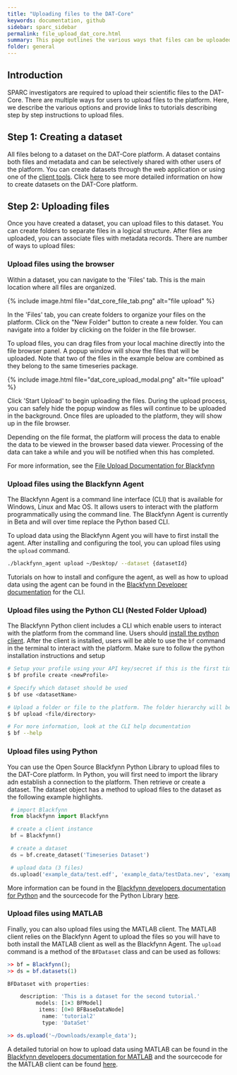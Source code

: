 ```yaml
---
title: "Uploading files to the DAT-Core"
keywords: documentation, github
sidebar: sparc_sidebar
permalink: file_upload_dat_core.html
summary: This page outlines the various ways that files can be uploaded to the DAT-Core. 
folder: general
---
```



## Introduction
SPARC investigators are required to upload their scientific files to the DAT-Core. There are multiple ways for users to upload files to the platform. Here, we describe the various options and provide links to tutorials describing step by step instructions to upload files.

## Step 1: Creating a dataset
All files belong to a dataset on the DAT-Core platform. A dataset contains both files and metadata and can be selectively shared with other users of the platform. You can create datasets through the web application or using one of the [client tools](https://developer.blackfynn.io). Click [here](http://help.blackfynn.com/blackfynn-web-application/importing-and-managing-data/creating-and-deleting-datasets) to see more detailed information on how to create datasets on the DAT-Core platform.

## Step 2: Uploading files
Once you have created a dataset, you can upload files to this dataset. You can create folders to separate files in a logical structure. After files are uploaded, you can associate files with metadata records. There are number of ways to upload files:

### Upload files using the browser
Within a dataset, you can navigate to the 'Files' tab. This is the main location where all files are organized. 

{% include image.html file="dat_core_file_tab.png" alt="file upload" %}

In the 'Files' tab, you can create folders to organize your files on the platform. Click on the "New Folder" button to create a new folder. You can navigate into a folder by clicking on the folder in the file browser.

To upload files, you can drag files from your local machine directly into the file browser panel. A popup window will show the files that will be uploaded. Note that two of the files in the example below are combined as they belong to the same timeseries package.

{% include image.html file="dat_core_upload_modal.png" alt="file upload" %}

Click 'Start Upload' to begin uploading the files. During the upload process, you can safely hide the popup window as files will continue to be uploaded in the background. Once files are uploaded to the platform, they will show up in the file browser. 

Depending on the file format, the platform will process the data to enable the data to be viewed in the browser based data viewer. Processing of the data can take a while and you will be notified when this has completed.

For more information, see the [File Upload Documentation for Blackfynn](http://help.blackfynn.com/blackfynn-web-application/uploading-files-to-a-dataset) 

### Upload files using the Blackfynn Agent
The Blackfynn Agent is a command line interface (CLI) that is available for Windows, Linux and Mac OS. It allows users to interact with the platform programmatically using the command line. The Blackfynn Agent is currently in Beta and will over time replace the Python based CLI. 

To upload data using the Blackfynn Agent you will have to first install the agent. After installing and configuring the tool, you can upload files using the ```upload``` command. 

```bash
./blackfynn_agent upload ~/Desktop/ --dataset {datasetId}
``` 

Tutorials on how to install and configure the agent, as well as how to upload data using the agent can be found in the [Blackfynn Developer documentation](https://developer.blackfynn.io/agent/) for the CLI.

### Upload files using the Python CLI (Nested Folder Upload)
The Blackfynn Python client includes a CLI which enable users to interact with the platform from the command line. Users should [install the python client](https://developer.blackfynn.io/python/). After the client is installed, users will be able to use the ```bf``` command in the terminal to interact with the platform. Make sure to follow the python installation instructions and setup 

```bash
# Setup your profile using your API key/secret if this is the first time running the python CLI
$ bf profile create <newProfile>

# Specify which dataset should be used
$ bf use <datasetName>

# Upload a folder or file to the platform. The folder hierarchy will be maintained on the platform
$ bf upload <file/directory>

# For more information, look at the CLI help documentation
$ bf --help

``` 

### Upload files using Python
You can use the Open Source Blackfynn Python Library to upload files to the DAT-Core platform.  In Python, you will first need to import the library adn establish a connection to the platform. Then retrieve or create a dataset. The dataset object has a method to upload files to the dataset as the following example highlights.

```python
 # import Blackfynn
 from blackfynn import Blackfynn

 # create a client instance
 bf = Blackfynn()

 # create a dataset
 ds = bf.create_dataset('Timeseries Dataset')

 # upload data (3 files)
 ds.upload('example_data/test.edf', 'example_data/testData.nev', 'example_data/testData.ns2')

```

More information can be found in the [Blackfynn developers documentation for Python](https://developer.blackfynn.io/python) and the sourcecode for the Python Library [here](https://github.com/blackfynn/blackfynn-python).

### Upload files using MATLAB
Finally, you can also upload files using the MATLAB client. The MATLAB client relies on the Blackfynn Agent to upload the files so you will have to both install the MATLAB client as well as the Blackfynn Agent. The ```upload``` command is a method of the ```BFDataset``` class and can be used as follows:

```R
>> bf = Blackfynn();
>> ds = bf.datasets(1)

BFDataset with properties:

    description: 'This is a dataset for the second tutorial.'
         models: [1×3 BFModel]
          items: [0×0 BFBaseDataNode]
           name: 'tutorial2'
           type: 'DataSet'

>> ds.upload('~/Downloads/example_data');
```

A detailed tutorial on how to upload data using MATLAB can be found in the [Blackfynn developers documentation for MATLAB](https://developer.blackfynn.io/matlab) and the sourcecode for the MATLAB client can be found [here](https://github.com/Blackfynn/blackfynn-matlab).



